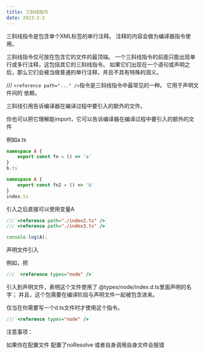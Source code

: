 ```yaml
---
title: 三斜线指令
date: 2023-2-2
---
```

三斜线指令是包含单个XML标签的单行注释。 注释的内容会做为编译器指令使用。

三斜线指令仅可放在包含它的文件的最顶端。 一个三斜线指令的前面只能出现单行或多行注释，这包括其它的三斜线指令。 如果它们出现在一个语句或声明之后，那么它们会被当做普通的单行注释，并且不具有特殊的涵义。

/// `<reference path="..." />`指令是三斜线指令中最常见的一种。 它用于声明文件间的 依赖。

三斜线引用告诉编译器在编译过程中要引入的额外的文件。

你也可以把它理解能import，它可以告诉编译器在编译过程中要引入的额外的文件

例如a.ts

```typescript
namespace A {
    export const fn = () => 'a'
}
b.ts

namespace A {
    export const fn2 = () => 'b'
}
index.ts
```

引入之后直接可以使用变量A

```typescript
///`<reference path="./index2.ts" />`
///`<reference path="./index3.ts" />`

console.log(A);
```

声明文件引入

例如，把 

```typescript
/// `<reference types="node" />`
```

引入到声明文件，表明这个文件使用了 @types/node/index.d.ts里面声明的名字； 并且，这个包需要在编译阶段与声明文件一起被包含进来。

仅当在你需要写一个d.ts文件时才使用这个指令。

```typescript
///`<reference types="node" />`
```

注意事项：

如果你在配置文件 配置了noResolve 或者自身调用自身文件会报错
